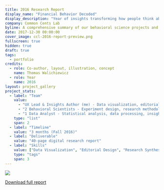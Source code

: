 ```yaml
---
title: 2016 Research Report
display_name: "Financial Behavior Decoded"
display_description: "Year of insights transforming how people think about money"
company: Common Cents Lab
byline: A comprehensive summary of our behavioral science projects and experiments in 2016
date: 2017-12-30 00:00:00
cover_image: ccl-2016-report-preview.png
fullscreen: true
hidden: true
draft: true
tags:
  - portfolio
credits:
  - role: Co-author, layout, illustration, concept
    name: Thomas Walichiewicz
  - role: Year
    name: 2016
layout: project_gallery
project_stats:
  - label: "Team"
    value: 
      - "UX Lead & Insights Author (me) - Data visualization, editorial design, research synthesis"
      - "2 Behavioral Scientists - Experiment design, research methodology, behavioral analysis"
      - "1 Data Analyst - Statistical analysis, data processing, insights extraction"
    type: "list"
    span: 2
  - label: "Timeline"
    value: "3 months (Fall 2016)"
  - label: "Deliverable"
    value: "40-page digital research report"
  - label: "Skills"
    value: ["Data Visualization", "Editorial Design", "Research Synthesis", "InDesign"]
    type: "tags"
    span: 3
---
```


![](ccl-2016-report-preview.png)

[Download full report](Common_Cents_Lab_End_of_Year_2016_Report.pdf)
